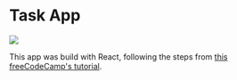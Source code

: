 # Task App

![](https://img.shields.io/badge/React-v18.0.0-61DBFB)

This app was build with React, following the steps from [this freeCodeCamp's tutorial](https://youtu.be/6Jfk8ic3KVk?t=19605).
